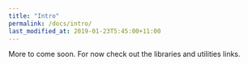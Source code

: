 ```yaml
---
title: "Intro"
permalink: /docs/intro/
last_modified_at: 2019-01-23T5:45:00+11:00
---
```


More to come soon. For now check out the libraries and utilities links.
